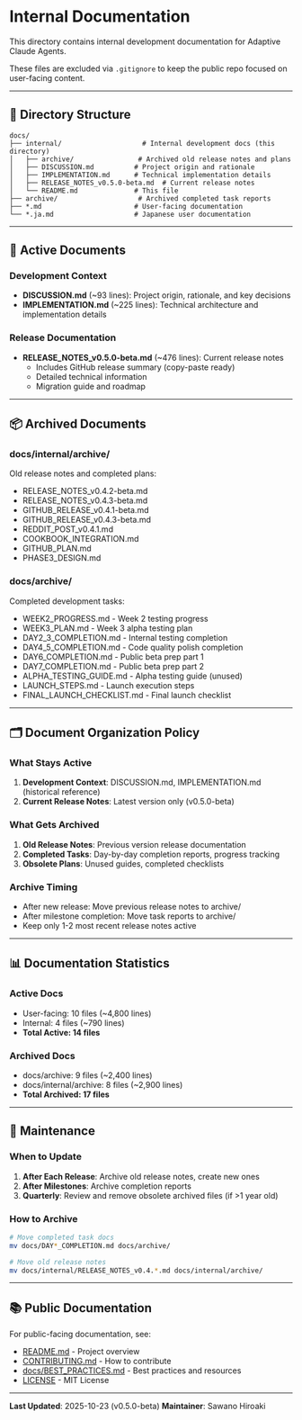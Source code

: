 # Internal Documentation

This directory contains internal development documentation for Adaptive Claude Agents.

These files are excluded via `.gitignore` to keep the public repo focused on user-facing content.

---

## 📁 Directory Structure

```
docs/
├── internal/                    # Internal development docs (this directory)
│   ├── archive/                # Archived old release notes and plans
│   ├── DISCUSSION.md          # Project origin and rationale
│   ├── IMPLEMENTATION.md      # Technical implementation details
│   ├── RELEASE_NOTES_v0.5.0-beta.md  # Current release notes
│   └── README.md              # This file
├── archive/                    # Archived completed task reports
├── *.md                       # User-facing documentation
└── *.ja.md                    # Japanese user documentation
```

---

## 📝 Active Documents

### Development Context
- **DISCUSSION.md** (~93 lines): Project origin, rationale, and key decisions
- **IMPLEMENTATION.md** (~225 lines): Technical architecture and implementation details

### Release Documentation
- **RELEASE_NOTES_v0.5.0-beta.md** (~476 lines): Current release notes
  - Includes GitHub release summary (copy-paste ready)
  - Detailed technical information
  - Migration guide and roadmap

---

## 📦 Archived Documents

### docs/internal/archive/
Old release notes and completed plans:
- RELEASE_NOTES_v0.4.2-beta.md
- RELEASE_NOTES_v0.4.3-beta.md
- GITHUB_RELEASE_v0.4.1-beta.md
- GITHUB_RELEASE_v0.4.3-beta.md
- REDDIT_POST_v0.4.1.md
- COOKBOOK_INTEGRATION.md
- GITHUB_PLAN.md
- PHASE3_DESIGN.md

### docs/archive/
Completed development tasks:
- WEEK2_PROGRESS.md - Week 2 testing progress
- WEEK3_PLAN.md - Week 3 alpha testing plan
- DAY2_3_COMPLETION.md - Internal testing completion
- DAY4_5_COMPLETION.md - Code quality polish completion
- DAY6_COMPLETION.md - Public beta prep part 1
- DAY7_COMPLETION.md - Public beta prep part 2
- ALPHA_TESTING_GUIDE.md - Alpha testing guide (unused)
- LAUNCH_STEPS.md - Launch execution steps
- FINAL_LAUNCH_CHECKLIST.md - Final launch checklist

---

## 🗂️ Document Organization Policy

### What Stays Active
1. **Development Context**: DISCUSSION.md, IMPLEMENTATION.md (historical reference)
2. **Current Release Notes**: Latest version only (v0.5.0-beta)

### What Gets Archived
1. **Old Release Notes**: Previous version release documentation
2. **Completed Tasks**: Day-by-day completion reports, progress tracking
3. **Obsolete Plans**: Unused guides, completed checklists

### Archive Timing
- After new release: Move previous release notes to archive/
- After milestone completion: Move task reports to archive/
- Keep only 1-2 most recent release notes active

---

## 📊 Documentation Statistics

### Active Docs
- User-facing: 10 files (~4,800 lines)
- Internal: 4 files (~790 lines)
- **Total Active: 14 files**

### Archived Docs
- docs/archive: 9 files (~2,400 lines)
- docs/internal/archive: 8 files (~2,900 lines)
- **Total Archived: 17 files**

---

## 🔄 Maintenance

### When to Update
1. **After Each Release**: Archive old release notes, create new ones
2. **After Milestones**: Archive completion reports
3. **Quarterly**: Review and remove obsolete archived files (if >1 year old)

### How to Archive
```bash
# Move completed task docs
mv docs/DAY*_COMPLETION.md docs/archive/

# Move old release notes
mv docs/internal/RELEASE_NOTES_v0.4.*.md docs/internal/archive/
```

---

## 📚 Public Documentation

For public-facing documentation, see:
- [README.md](../../README.md) - Project overview
- [CONTRIBUTING.md](../../CONTRIBUTING.md) - How to contribute
- [docs/BEST_PRACTICES.md](../BEST_PRACTICES.md) - Best practices and resources
- [LICENSE](../../LICENSE) - MIT License

---

**Last Updated**: 2025-10-23 (v0.5.0-beta)
**Maintainer**: Sawano Hiroaki

